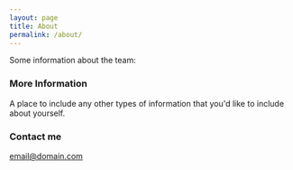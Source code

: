 ```yaml
---
layout: page
title: About
permalink: /about/
---
```


Some information about the team:

### More Information

A place to include any other types of information that you'd like to include about yourself.

### Contact me

[email@domain.com](mailto:email@domain.com)